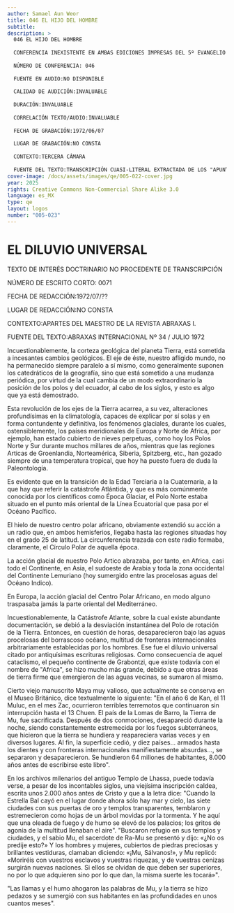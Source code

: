```yaml
---
author: Samael Aun Weor
title: 046 EL HIJO DEL HOMBRE
subtitle:
description: >
  046 EL HIJO DEL HOMBRE
  
  CONFERENCIA INEXISTENTE EN AMBAS EDICIONES IMPRESAS DEL 5º EVANGELIO
  
  NÚMERO DE CONFERENCIA: 046
  
  FUENTE EN AUDIO:NO DISPONIBLE
  
  CALIDAD DE AUDICIÓN:INVALUABLE
  
  DURACIÓN:INVALUABLE
  
  CORRELACIÓN TEXTO/AUDIO:INVALUABLE
  
  FECHA DE GRABACIÓN:1972/06/07
  
  LUGAR DE GRABACIÓN:NO CONSTA
  
  CONTEXTO:TERCERA CÁMARA
  
  FUENTE DEL TEXTO:TRANSCRIPCIÓN CUASI-LITERAL EXTRACTADA DE LOS "APUNTES DE CONFERENCIAS" DE VÍCTOR MANUEL CHÁVEZ CABALLERO
cover-image: /docs/assets/images/qe/005-022-cover.jpg
year: 2025
rights: Creative Commons Non-Commercial Share Alike 3.0
language: es_MX
type: qe
layout: logos
number: "005-023"
---
```

# EL DILUVIO UNIVERSAL

TEXTO DE INTERÉS DOCTRINARIO NO PROCEDENTE DE TRANSCRIPCIÓN

NÚMERO DE ESCRITO CORTO: 0071

FECHA DE REDACCIÓN:1972/07/??

LUGAR DE REDACCIÓN:NO CONSTA

CONTEXTO:APARTES DEL MAESTRO DE LA REVISTA ABRAXAS I.

FUENTE DEL TEXTO:ABRAXAS INTERNACIONAL Nº 34 / JULIO 1972

Incuestionablemente, la corteza geológica del planeta Tierra, está sometida a incesantes cambios geológicos. El eje de éste, nuestro afligido mundo, no ha permanecido siempre paralelo a sí mismo, como generalmente suponen los catedráticos de la geografía, sino que está sometido a una mudanza periódica, por virtud de la cual cambia de un modo extraordinario la posición de los polos y del ecuador, al cabo de los siglos, y esto es algo que ya está demostrado.

Esta revolución de los ejes de la Tierra acarrea, a su vez, alteraciones profundísimas en la climatología, capaces de explicar por sí solas y en forma contundente y definitiva, los fenómenos glaciales, durante los cuales, ostensiblemente, los países meridionales de Europa y Norte de Africa, por ejemplo, han estado cubierto de nieves perpetuas, como hoy los Polos Norte y Sur durante muchos millares de años, mientras que las regiones Articas de Groenlandia, Norteamérica, Siberia, Spitzberg, etc., han gozado siempre de una temperatura tropical, que hoy ha puesto fuera de duda la Paleontología.

Es evidente que en la transición de la Edad Terciaria a la Cuaternaria, a la que hay que referir la catástrofe Atlántida, y que es más comúnmente conocida por los científicos como Época Glaciar, el Polo Norte estaba situado en el punto más oriental de la Línea Ecuatorial que pasa por el Océano Pacífico.

El hielo de nuestro centro polar africano, obviamente extendió su acción a un radio que, en ambos hemisferios, llegaba hasta las regiones situadas hoy en el grado 25 de latitud. La circunferencia trazada con este radio formaba, claramente, el Círculo Polar de aquella época.

La acción glacial de nuestro Polo Artico abrazaba, por tanto, en Africa, casi todo el Continente, en Asia, el sudoeste de Arabia y toda la zona occidental del Continente Lemuriano (hoy sumergido entre las procelosas aguas del Océano Indico).

En Europa, la acción glacial del Centro Polar Africano, en modo alguno traspasaba jamás la parte oriental del Mediterráneo.

Incuestionablemente, la Catástrofe Atlante, sobre la cual existe abundante documentación, se debió a la desviación instantánea del Polo de rotación de la Tierra. Entonces, en cuestión de horas, desaparecieron bajo las aguas procelosas del borrascoso océano, multitud de fronteras internacionales arbitrariamente establecidas por los hombres. Ese fue el diluvio universal citado por antiquísimas escrituras religiosas. Como consecuencia de aquel cataclismo, el pequeño continente de Grabontzi, que existe todavía con el nombre de "Africa", se hizo mucho más grande, debido a que otras áreas de tierra firme que emergieron de las aguas vecinas, se sumaron al mismo.

Cierto viejo manuscrito Maya muy valioso, que actualmente se conserva en el Museo Británico, dice textualmente lo siguiente: "En el año 6 de Kan, el 11 Muluc, en el mes Zac, ocurrieron terribles terremotos que continuaron sin interrupción hasta el 13 Chuen. El país de la Lomas de Barro, la Tierra de Mu, fue sacrificada. Después de dos conmociones, desapareció durante la noche, siendo constantemente estremecida por los fuegos subterráneos, que hicieron que la tierra se hundiera y reapareciera varias veces y en diversos lugares. Al fin, la superficie cedió, y diez países... armados hasta los dientes y con fronteras internacionales manifiestamente absurdas..., se separaron y desaparecieron. Se hundieron 64 millones de habitantes, 8.000 años antes de escribirse este libro".

En los archivos milenarios del antiguo Templo de Lhassa, puede todavía verse, a pesar de los incontables siglos, una viejísima inscripción caldea, escrita unos 2.000 años antes de Cristo y que a la letra dice: "Cuando la Estrella Bal cayó en el lugar donde ahora sólo hay mar y cielo, las siete ciudades con sus puertas de oro y templos transparentes, temblaron y estremecieron como hojas de un árbol movidas por la tormenta. Y he aquí que una oleada de fuego y de humo se elevó de los palacios; los gritos de agonía de la multitud llenaban el aire". "Buscaron refugio en sus templos y ciudades, y el sabio Mu, el sacerdote de Ra-Mu se presentó y dijo: «¿No os predije esto?» Y los hombres y mujeres, cubiertos de piedras preciosas y brillantes vestiduras, clamaban diciendo: «¡Mu, Sálvanos!», y Mu replicó: «Moriréis con vuestros esclavos y vuestras riquezas, y de vuestras cenizas surgirán nuevas naciones. Si ellos se olvidan de que deben ser superiores, no por lo que adquieren sino por lo que dan, la misma suerte les tocará»".

"Las llamas y el humo ahogaron las palabras de Mu, y la tierra se hizo pedazos y se sumergió con sus habitantes en las profundidades en unos cuantos meses".

